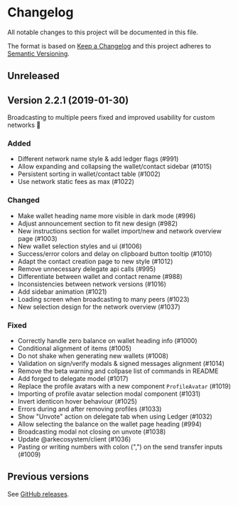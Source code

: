 # Changelog

All notable changes to this project will be documented in this file.

The format is based on [Keep a Changelog](http://keepachangelog.com/en/1.0.0/)
and this project adheres to [Semantic Versioning](http://semver.org/spec/v2.0.0.html).

## Unreleased

## Version 2.2.1 (2019-01-30)

Broadcasting to multiple peers fixed and improved usability for custom networks 🐛

### Added

- Different network name style & add ledger flags (#991)
- Allow expanding and collapsing the wallet/contact sidebar (#1015)
- Persistent sorting in wallet/contact table (#1002)
- Use network static fees as max (#1022)

### Changed

- Make wallet heading name more visible in dark mode (#996)
- Adjust announcement section to fit new design (#982)
- New instructions section for wallet import/new and network overview page (#1003)
- New wallet selection styles and ui (#1006)
- Success/error colors and delay on clipboard button tooltip (#1010)
- Adapt the contact creation page to new style (#1012)
- Remove unnecessary delegate api calls (#995)
- Differentiate between wallet and contact rename (#988)
- Inconsistencies between network versions (#1016)
- Add sidebar animation (#1021)
- Loading screen when broadcasting to many peers (#1023)
- New selection design for the network overview (#1037)

### Fixed

- Correctly handle zero balance on wallet heading info (#1000)
- Conditional alignment of items (#1005)
- Do not shake when generating new wallets (#1008)
- Validation on sign/verify modals & signed messages alignment (#1014)
- Remove the beta warning and collpase list of commands in README
- Add forged to delegate model (#1017)
- Replace the profile avatars with a new component `ProfileAvatar` (#1019)
- Importing of profile avatar selection modal component (#1031)
- Invert identicon hover behaviour (#1025)
- Errors during and after removing profiles (#1033)
- Show "Unvote" action on delegate tab when using Ledger (#1032)
- Allow selecting the balance on the wallet page heading (#994)
- Broadcasting modal not closing on unvote (#1038)
- Update @arkecosystem/client (#1036)
- Pasting or writing numbers with colon (",") on the send transfer inputs (#1009)

## Previous versions

See [GitHub releases](https://github.com/tycoon69-labs/desktop-wallet/releases).
